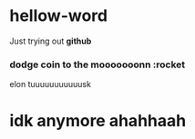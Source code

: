 # hellow-word
Just trying out **github**

### dodge coin to the mooooooonn :rocket

elon tuuuuuuuuuuusk

# idk anymore ahahhaah
